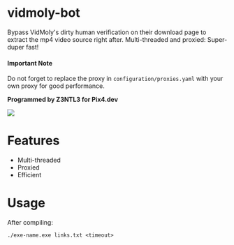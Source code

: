 # vidmoly-bot
Bypass VidMoly's dirty human verification on their download page to extract the mp4 video source right after. Multi-threaded and proxied: Super-duper fast!

#### Important Note
Do not forget to replace the proxy in ``configuration/proxies.yaml`` with your own proxy for good performance.

**Programmed by Z3NTL3 for Pix4.dev**


<img src="https://media.discordapp.net/attachments/956310840464773200/1056711015129157642/image.png">

# Features
- Multi-threaded
- Proxied
- Efficient

# Usage
After compiling:
```
./exe-name.exe links.txt <timeout>
```
